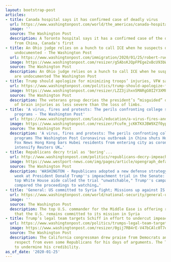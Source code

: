 ```yaml
---
layout: bootstrap-post
articles:
- title: Canada hospital says it has confirmed case of deadly virus
  url: https://www.washingtonpost.com/world/the_americas/canada-hospital-says-it-has-confirmed-case-of-deadly-virus/2020/01/25/e15aa4e6-3fcb-11ea-afe2-090eb37b60b1_story.html
  image: ''
  source: The Washington Post
  description: A Toronto hospital says it has a confirmed case of the deadly virus
    from China, Canada's first
- title: An Ohio judge relies on a hunch to call ICE when he suspects defendants are
    undocumented - The Washington Post
  url: https://www.washingtonpost.com/immigration/2020/01/25/robert-ruehlman-calls-ice/
  image: https://www.washingtonpost.com/resizer/g5AbsKJQpFPEge2xBcU93bWYkwU=/1440x0/smart/d1i4t8bqe7zgj6.cloudfront.net/01-25-2020/t_3f9b1f723f85413b8701d4a6c4086d5f_name_20200125_ICE_judge_cincinnat_Still_.jpg
  source: The Washington Post
  description: An Ohio judge relies on a hunch to call ICE when he suspects defendants
    are undocumented The Washington Post
- title: Trump should apologize for minimizing troops’ injuries, VFW says
  url: https://www.washingtonpost.com/politics/trump-should-apologize-for-minimizing-troops-injuries-vfw-says/2020/01/25/bf310adc-3f98-11ea-baca-eb7ace0a3455_story.html
  image: https://www.washingtonpost.com/resizer/LZZ3jihxn5MARgG0I2Y3XMFG-Z4=/1440x0/smart/arc-anglerfish-washpost-prod-washpost.s3.amazonaws.com/public/SI2WGLB67MI6VL7CBEHLG63AWE.jpg
  source: The Washington Post
  description: The veterans group decries the president’s “misguided” description
    of brain injuries as less severe than the loss of limbs.
- title: 'A virus, fires and protests: The perils confronting college study-abroad
    programs - The Washington Post'
  url: https://www.washingtonpost.com/local/education/a-virus-fires-and-protests-the-perils-confronting-college-study-abroad-programs/2020/01/25/54ff098e-393f-11ea-bf30-ad313e4ec754_story.html
  image: https://www.washingtonpost.com/resizer/Fcufm_jcKKTKXJBW9XZf0yp49ys=/1440x0/smart/arc-anglerfish-washpost-prod-washpost.s3.amazonaws.com/public/PDBC3OR7RYI6VOINKZJIA3B3HI.jpg
  source: The Washington Post
  description: 'A virus, fires and protests: The perils confronting college study-abroad
    programs The Washington Post Coronavirus outbreak in China shuts Hong Kong Disneyland
    Fox News Hong Kong bars Hubei residents from entering city as coronavirus fears
    intensify Reuters UK…'
- title: Republicans decry trial as 'boring'...
  url: http://www.washingtonpost.com/politics/republicans-decry-impeachment-as-boring-in-an-attempt-to-swiftly-dismiss-charges-against-trump/2020/01/25/65029176-3fab-11ea-b90d-5652806c3b3a_story.html
  image: https://www.westport-news.com/img/pages/article/opengraph_default.jpg
  source: The Washington Post
  description: 'WASHINGTON - Republicans adopted a new defense strategy this past
    week at President Donald Trump''s impeachment trial in the Senate: boredom.   A
    top White House aide called the trial "unwatchable," Trump''s campaign manager
    compared the proceedings to watching…'
- title: 'General: US committed to Syria fight; Missions up against IS'
  url: https://www.washingtonpost.com/world/national-security/general-us-committed-to-syria-fight-missions-up-against-is/2020/01/25/70e13634-3fc7-11ea-afe2-090eb37b60b1_story.html
  image: ''
  source: The Washington Post
  description: The top U.S. commander for the Middle Ease is offering reassurances
    that the U.S. remains committed to its mission in Syria
- title: Trump’s legal team targets Schiff in effort to undercut impeachment case
  url: https://www.washingtonpost.com/politics/trumps-legal-team-targets-schiff-in-effort-to-undercut-impeachment-case/2020/01/25/9dc38708-3fa2-11ea-baca-eb7ace0a3455_story.html
  image: https://www.washingtonpost.com/resizer/0gij7RB4rE-V47bCAlc0T7e2q5k=/1440x0/smart/arc-anglerfish-washpost-prod-washpost.s3.amazonaws.com/public/OCSPGYB7UII6VL7CBEHLG63AWE.jpg
  source: The Washington Post
  description: The California congressman drew praise from Democrats and grudging
    respect from even some Republicans for his days of arguments. The Trump team sought
    to undermine his credibility.
as_of_date: '2020-01-25'
---
```


